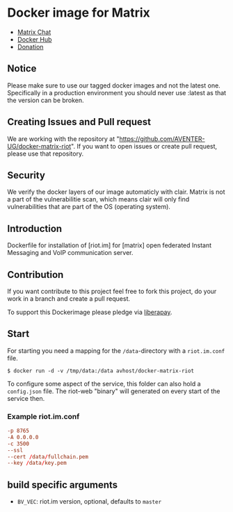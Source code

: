 
# Docker image for Matrix

- [Matrix Chat](https://chat.aventer.biz/#/room/#dockermatrix:matrix.aventer.biz)
- [Docker Hub](https://hub.docker.com/r/avhost/docker-matrix-riot/tags)
- [Donation](https://liberapay.com/docker-matrix/)

## Notice

Please make sure to use our tagged docker images and not the latest one. Specifically in a production environment you should never use :latest as that the version can be broken.

## Creating Issues and Pull request

We are working with the repository at "https://github.com/AVENTER-UG/docker-matrix-riot". If you want to open issues or create pull request, please use that repository.

## Security

We verify the docker layers of our image automaticly with clair. Matrix is not a part of the vulnerabilitie scan, which  means clair will only find vulnerabilities that are part of the OS (operating system).

## Introduction

Dockerfile for installation of [riot.im] for [matrix] open federated Instant
Messaging and VoIP communication server.

## Contribution

If you want contribute to this project feel free to fork this project, do your
work in a branch and create a pull request.

To support this Dockerimage please pledge via [liberapay].

[liberapay]: https://liberapay.com/docker-matrix/

## Start

For starting you need a mapping for the `/data`-directory with
a `riot.im.conf` file.

    $ docker run -d -v /tmp/data:/data avhost/docker-matrix-riot

To configure some aspect of the service, this folder can also hold
a `config.json` file. The riot-web "binary" will generated on every start of
the service then.


### Example riot.im.conf

```conf
-p 8765
-A 0.0.0.0
-c 3500
--ssl
--cert /data/fullchain.pem
--key /data/key.pem
```

## build specific arguments

* `BV_VEC`: riot.im version, optional, defaults to `master`
